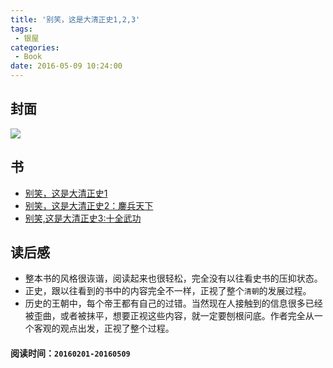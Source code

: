 ```yaml
---
title: '别笑，这是大清正史1,2,3'
tags:
 - 银屋
categories:
 - Book
date: 2016-05-09 10:24:00
---
```


## 封面

<img src="https://images-cn.ssl-images-amazon.com/images/I/51YRyQX71rL._SX447_BO1,204,203,200_.jpg" />

<!--more-->



## 书

* [别笑，这是大清正史1](https://www.amazon.cn/%E5%88%AB%E7%AC%91-%E8%BF%99%E6%98%AF%E5%A4%A7%E6%B8%85%E6%AD%A3%E5%8F%B21-%E9%9B%BE%E6%BB%A1%E6%8B%A6%E6%B1%9F/dp/B00INIUC4A/ref=sr_1_2?s=books&ie=UTF8&qid=1462760516&sr=1-2&keywords=%E5%88%AB%E7%AC%91%2C%E8%BF%99%E6%98%AF%E5%A4%A7%E6%B8%85%E6%AD%A3%E5%8F%B2)
* [别笑，这是大清正史2：鏖兵天下](https://www.amazon.cn/%E5%88%AB%E7%AC%91-%E8%BF%99%E6%98%AF%E5%A4%A7%E6%B8%85%E6%AD%A3%E5%8F%B22-%E9%8F%96%E5%85%B5%E5%A4%A9%E4%B8%8B-%E9%9B%BE%E6%BB%A1%E6%8B%A6%E6%B1%9F/dp/B00AT71KSK/ref=sr_1_4?s=books&ie=UTF8&qid=1462760516&sr=1-4&keywords=%E5%88%AB%E7%AC%91%2C%E8%BF%99%E6%98%AF%E5%A4%A7%E6%B8%85%E6%AD%A3%E5%8F%B2)
* [别笑,这是大清正史3:十全武功](https://www.amazon.cn/%E5%88%AB%E7%AC%91-%E8%BF%99%E6%98%AF%E5%A4%A7%E6%B8%85%E6%AD%A3%E5%8F%B23-%E5%8D%81%E5%85%A8%E6%AD%A6%E5%8A%9F-%E9%9B%BE%E6%BB%A1%E6%8B%A6%E6%B1%9F/dp/B007NAHXGY/ref=sr_1_3?s=books&ie=UTF8&qid=1462760516&sr=1-3&keywords=%E5%88%AB%E7%AC%91%2C%E8%BF%99%E6%98%AF%E5%A4%A7%E6%B8%85%E6%AD%A3%E5%8F%B2)

## 读后感

* 整本书的风格很诙谐，阅读起来也很轻松，完全没有以往看史书的压抑状态。
* 正史，跟以往看到的书中的内容完全不一样，正视了整个`清朝`的发展过程。
* 历史的王朝中，每个帝王都有自己的过错。当然现在人接触到的信息很多已经被歪曲，或者被抹平，想要正视这些内容，就一定要刨根问底。作者完全从一个客观的观点出发，正视了整个过程。

#### 阅读时间：`20160201-20160509`
